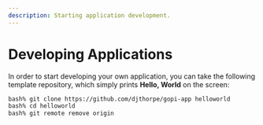 ```yaml
---
description: Starting application development.
---
```


# Developing Applications

In order to start developing your own application, you can take
the following template repository, which simply prints __Hello, World__
on the screen:

```bash
bash% git clone https://github.com/djthorpe/gopi-app helloworld
bash% cd helloworld
bash% git remote remove origin
```

